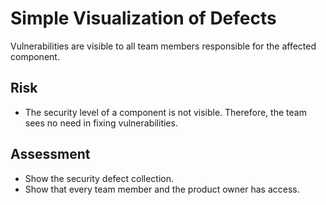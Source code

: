 # Simple Visualization of Defects

Vulnerabilities are visible to all team members responsible for the affected component.

## Risk

- The security level of a component is not visible. Therefore, the team sees no need in fixing vulnerabilities.

## Assessment

- Show the security defect collection.
- Show that every team member and the product owner has access.
